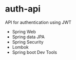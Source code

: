 # auth-api
API for authentication using JWT


- Spring Web
- Spring data JPA
- Spring Security
- Lombok
- Spring boot Dev Tools